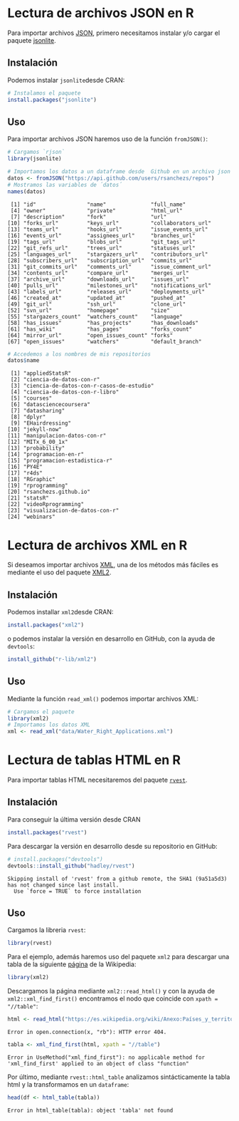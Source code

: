 




# Lectura de archivos JSON en R

Para importar archivos [JSON](http://json.org/), primero necesitamos instalar y/o cargar el paquete [jsonlite](https://cran.r-project.org/web/packages/jsonlite/vignettes/json-aaquickstart.html).

## Instalación

Podemos instalar `jsonlite`desde CRAN:


```r
# Instalamos el paquete
install.packages("jsonlite")
```

## Uso

Para importar archivos JSON haremos uso de la función `fromJSON()`:



```r
# Cargamos `rjson`
library(jsonlite)
```



```r
# Importamos los datos a un dataframe desde  Github en un archivo json
datos <- fromJSON("https://api.github.com/users/rsanchezs/repos")
# Mostramos las variables de ´datos´
names(datos)
```

```
 [1] "id"                "name"              "full_name"        
 [4] "owner"             "private"           "html_url"         
 [7] "description"       "fork"              "url"              
[10] "forks_url"         "keys_url"          "collaborators_url"
[13] "teams_url"         "hooks_url"         "issue_events_url" 
[16] "events_url"        "assignees_url"     "branches_url"     
[19] "tags_url"          "blobs_url"         "git_tags_url"     
[22] "git_refs_url"      "trees_url"         "statuses_url"     
[25] "languages_url"     "stargazers_url"    "contributors_url" 
[28] "subscribers_url"   "subscription_url"  "commits_url"      
[31] "git_commits_url"   "comments_url"      "issue_comment_url"
[34] "contents_url"      "compare_url"       "merges_url"       
[37] "archive_url"       "downloads_url"     "issues_url"       
[40] "pulls_url"         "milestones_url"    "notifications_url"
[43] "labels_url"        "releases_url"      "deployments_url"  
[46] "created_at"        "updated_at"        "pushed_at"        
[49] "git_url"           "ssh_url"           "clone_url"        
[52] "svn_url"           "homepage"          "size"             
[55] "stargazers_count"  "watchers_count"    "language"         
[58] "has_issues"        "has_projects"      "has_downloads"    
[61] "has_wiki"          "has_pages"         "forks_count"      
[64] "mirror_url"        "open_issues_count" "forks"            
[67] "open_issues"       "watchers"          "default_branch"   
```


```r
# Accedemos a los nombres de mis repositorios
datos$name
```

```
 [1] "appliedStatsR"                          
 [2] "ciencia-de-datos-con-r"                 
 [3] "ciencia-de-datos-con-r-casos-de-estudio"
 [4] "ciencia-de-datos-con-r-libro"           
 [5] "courses"                                
 [6] "datasciencecoursera"                    
 [7] "datasharing"                            
 [8] "dplyr"                                  
 [9] "EHairdressing"                          
[10] "jekyll-now"                             
[11] "manipulacion-datos-con-r"               
[12] "MITx_6_00_1x"                           
[13] "probability"                            
[14] "programacion-en-r"                      
[15] "programacion-estadistica-r"             
[16] "PY4E"                                   
[17] "r4ds"                                   
[18] "RGraphic"                               
[19] "rprogramming"                           
[20] "rsanchezs.github.io"                    
[21] "statsR"                                 
[22] "videoRprogramming"                      
[23] "visualizacion-de-datos-con-r"           
[24] "webinars"                               
```


# Lectura de archivos XML en R

Si deseamos importar archivos [XML](https://es.wikipedia.org/wiki/Extensible_Markup_Language), una de los métodos más fáciles es mediante el uso del paquete [XML2](https://www.rdocumentation.org/packages/xml2/versions/1.1.1).

## Instalación

Podemos installar `xml2`desde CRAN:


```r
install.packages("xml2")
```

o podemos instalar la versión en desarrollo en GitHub, con la ayuda de `devtools`:


```r
install_github("r-lib/xml2")
```

## Uso

Mediante la función `read_xml()` podemos importar archivos XML:


```r
# Cargamos el paquete
library(xml2)
# Importamos los datos XML 
xml <- read_xml("data/Water_Right_Applications.xml")
```



# Lectura de tablas HTML en R

Para importar tablas HTML necesitaremos del paquete [`rvest`](https://www.rdocumentation.org/packages/rvest/versions/0.3.2).

## Instalación 

Para conseguir la última versión desde CRAN


```r
install.packages("rvest")
```

Para descargar la versión en desarrollo desde su repositorio en GitHub:


```r
# install.packages("devtools")
devtools::install_github("hadley/rvest")
```

```
Skipping install of 'rvest' from a github remote, the SHA1 (9a51a5d3) has not changed since last install.
  Use `force = TRUE` to force installation
```


## Uso

Cargamos la libreria `rvest`:


```r
library(rvest)
```

Para el ejemplo, además haremos uso del paquete `xml2` para descargar una tabla de la siguiente [página]("https://es.wikipedia.org/wiki/Anexo:Países_y_territorios_dependientes_por_población) de la Wikipedia:


```r
library(xml2)
```

Descargamos la página mediante `xml2::read_html()` y con la ayuda de `xml2::xml_find_first()` encontramos el nodo que coincide con `xpath = "//table"`:


```r
html <- read_html("https://es.wikipedia.org/wiki/Anexo:Países_y_territorios_dependientes_por_población")
```

```
Error in open.connection(x, "rb"): HTTP error 404.
```

```r
tabla <- xml_find_first(html, xpath = "//table")
```

```
Error in UseMethod("xml_find_first"): no applicable method for 'xml_find_first' applied to an object of class "function"
```

Por último, mediante `rvest::html_table` analizamos sintácticamente la tabla html y la transformamos en un `dataframe`:


```r
head(df <- html_table(tabla))
```

```
Error in html_table(tabla): object 'tabla' not found
```


















